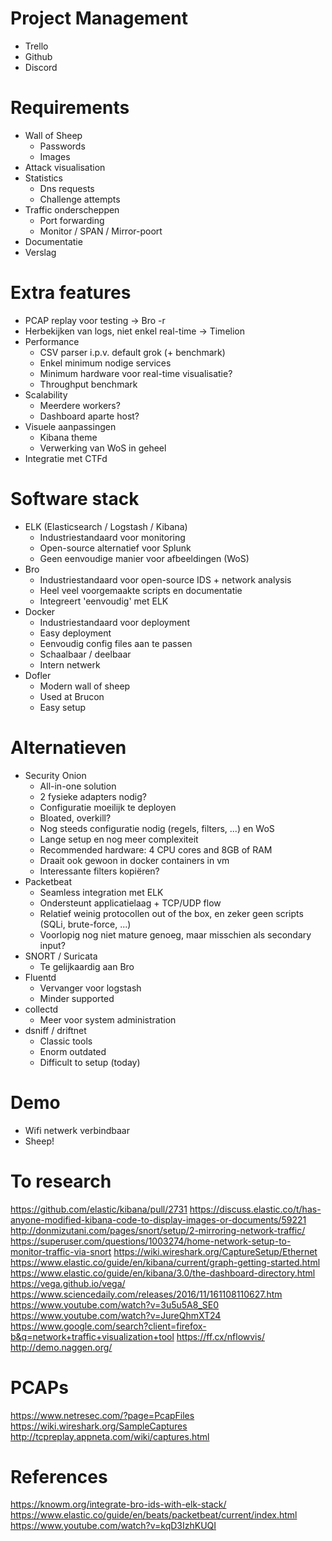 # Project Management
- Trello
- Github
- Discord

# Requirements
- Wall of Sheep
    - Passwords
    - Images
- Attack visualisation
- Statistics
    - Dns requests
    - Challenge attempts
- Traffic onderscheppen
    - Port forwarding
    - Monitor / SPAN / Mirror-poort
- Documentatie
- Verslag

# Extra features
- PCAP replay voor testing -> Bro -r
- Herbekijken van logs, niet enkel real-time -> Timelion
- Performance
    - CSV parser i.p.v. default grok (+ benchmark)
    - Enkel minimum nodige services
    - Minimum hardware voor real-time visualisatie?
    - Throughput benchmark
- Scalability
    - Meerdere workers?
    - Dashboard aparte host?
- Visuele aanpassingen
    - Kibana theme
    - Verwerking van WoS in geheel
- Integratie met CTFd

# Software stack
- ELK (Elasticsearch / Logstash / Kibana)
    - Industriestandaard voor monitoring
    - Open-source alternatief voor Splunk
    - Geen eenvoudige manier voor afbeeldingen (WoS)
- Bro
    - Industriestandaard voor open-source IDS + network analysis
    - Heel veel voorgemaakte scripts en documentatie
    - Integreert 'eenvoudig' met ELK
- Docker
    - Industriestandaard voor deployment
    - Easy deployment
    - Eenvoudig config files aan te passen
    - Schaalbaar / deelbaar
    - Intern netwerk
- Dofler
    - Modern wall of sheep
    - Used at Brucon
    - Easy setup

# Alternatieven
- Security Onion
    - All-in-one solution
    - 2 fysieke adapters nodig?
    - Configuratie moeilijk te deployen
    - Bloated, overkill?
    - Nog steeds configuratie nodig (regels, filters, ...) en WoS
    - Lange setup en nog meer complexiteit
    - Recommended hardware: 4 CPU cores and 8GB of RAM
    - Draait ook gewoon in docker containers in vm
    - Interessante filters kopiëren?
- Packetbeat
    - Seamless integration met ELK
    - Ondersteunt applicatielaag + TCP/UDP flow
    - Relatief weinig protocollen out of the box, en zeker geen scripts (SQLi, brute-force, ...)
    - Voorlopig nog niet mature genoeg, maar misschien als secondary input?
- SNORT / Suricata
    - Te gelijkaardig aan Bro
- Fluentd
    - Vervanger voor logstash
    - Minder supported
- collectd
    - Meer voor system administration
- dsniff / driftnet
    - Classic tools
    - Enorm outdated
    - Difficult to setup (today)

# Demo
- Wifi netwerk verbindbaar
- Sheep!

# To research
https://github.com/elastic/kibana/pull/2731
https://discuss.elastic.co/t/has-anyone-modified-kibana-code-to-display-images-or-documents/59221
http://donmizutani.com/pages/snort/setup/2-mirroring-network-traffic/
https://superuser.com/questions/1003274/home-network-setup-to-monitor-traffic-via-snort
https://wiki.wireshark.org/CaptureSetup/Ethernet
https://www.elastic.co/guide/en/kibana/current/graph-getting-started.html
https://www.elastic.co/guide/en/kibana/3.0/the-dashboard-directory.html
https://vega.github.io/vega/
https://www.sciencedaily.com/releases/2016/11/161108110627.htm
https://www.youtube.com/watch?v=3u5u5A8_SE0
https://www.youtube.com/watch?v=JureQhmXT24
https://www.google.com/search?client=firefox-b&q=network+traffic+visualization+tool
https://ff.cx/nflowvis/
http://demo.naggen.org/

# PCAPs
https://www.netresec.com/?page=PcapFiles  
https://wiki.wireshark.org/SampleCaptures  
http://tcpreplay.appneta.com/wiki/captures.html  

# References
https://knowm.org/integrate-bro-ids-with-elk-stack/  
https://www.elastic.co/guide/en/beats/packetbeat/current/index.html
https://www.youtube.com/watch?v=kqD3IzhKUQI
